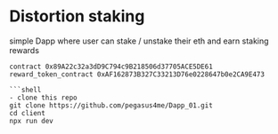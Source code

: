 # Distortion staking

simple Dapp where user can stake / unstake their eth and earn staking rewards
```shell
contract 0x89A22c32a3dD9C794c9B218506d37705ACE5DE61 
reward_token_contract 0xAF162873B327C33213D76e0228647b0e2CA9E473

```shell
- clone this repo 
git clone https://github.com/pegasus4me/Dapp_01.git
cd client
npx run dev
```
